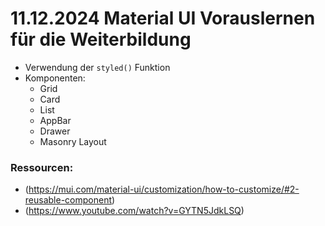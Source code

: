 # 11.12.2024 Material UI Vorauslernen für die Weiterbildung

  - Verwendung der `styled()` Funktion
  - Komponenten:
    - Grid
    - Card
    - List
    - AppBar
    - Drawer
    - Masonry Layout

### Ressourcen:
- (https://mui.com/material-ui/customization/how-to-customize/#2-reusable-component)
- (https://www.youtube.com/watch?v=GYTN5JdkLSQ)
